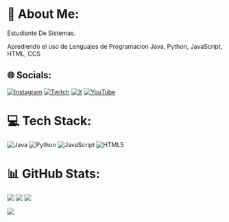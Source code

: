 # 💫 About Me:
Estudiante De Sistemas.

Aprediendo el uso de Lenguajes de Programacion
Java, Python, JavaScript, HTML, CCS


## 🌐 Socials:
[![Instagram](https://img.shields.io/badge/Instagram-%23E4405F.svg?logo=Instagram&logoColor=white)](https://instagram.com/ricardoepaez) [![Twitch](https://img.shields.io/badge/Twitch-%239146FF.svg?logo=Twitch&logoColor=white)](https://twitch.tv/ricardoepaez) [![X](https://img.shields.io/badge/X-black.svg?logo=X&logoColor=white)](https://x.com/RicardoEPaez) [![YouTube](https://img.shields.io/badge/YouTube-%23FF0000.svg?logo=YouTube&logoColor=white)](https://youtube.com/@ricardoepaez) 

# 💻 Tech Stack:
![Java](https://img.shields.io/badge/java-%23ED8B00.svg?style=for-the-badge&logo=openjdk&logoColor=white) ![Python](https://img.shields.io/badge/python-3670A0?style=for-the-badge&logo=python&logoColor=ffdd54) ![JavaScript](https://img.shields.io/badge/javascript-%23323330.svg?style=for-the-badge&logo=javascript&logoColor=%23F7DF1E) ![HTML5](https://img.shields.io/badge/html5-%23E34F26.svg?style=for-the-badge&logo=html5&logoColor=white)
# 📊 GitHub Stats:
![](https://github-readme-stats.vercel.app/api?username=RicardoEPaez&theme=dark&hide_border=false&include_all_commits=false&count_private=false)
![](https://github-readme-streak-stats.herokuapp.com/?user=RicardoEPaez&theme=dark&hide_border=false)
![](https://github-readme-stats.vercel.app/api/top-langs/?username=RicardoEPaez&theme=dark&hide_border=false&include_all_commits=false&count_private=false&layout=compact)

[![](https://visitcount.itsvg.in/api?id=RicardoEPaez&icon=0&color=0)](https://visitcount.itsvg.in)

